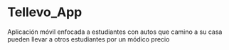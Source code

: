 # Tellevo_App
Aplicación móvil enfocada a estudiantes con autos que camino a su casa pueden llevar a otros estudiantes por un módico precio

